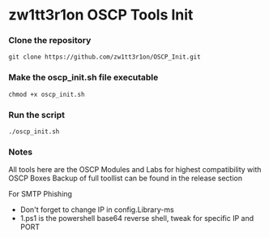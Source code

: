 # zw1tt3r1on OSCP Tools Init

### Clone the repository
```
git clone https://github.com/zw1tt3r1on/OSCP_Init.git
```

### Make the oscp_init.sh file executable
```
chmod +x oscp_init.sh
```

### Run the script
```
./oscp_init.sh
```

### Notes

All tools here are the OSCP Modules and Labs for highest compatibility with OSCP Boxes
Backup of full toollist can be found in the release section

For SMTP Phishing
- Don't forget to change IP in config.Library-ms
- 1.ps1 is the powershell base64 reverse shell, tweak for specific IP and PORT
